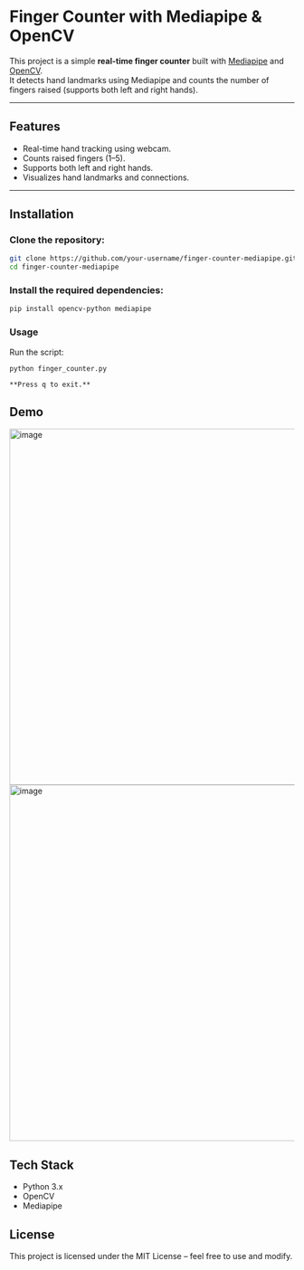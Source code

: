 # Finger Counter with Mediapipe & OpenCV

This project is a simple **real-time finger counter** built with [Mediapipe](https://developers.google.com/mediapipe) and [OpenCV](https://opencv.org/).  
It detects hand landmarks using Mediapipe and counts the number of fingers raised (supports both left and right hands).  

---

## Features
- Real-time hand tracking using webcam.  
- Counts raised fingers (1–5).  
- Supports both left and right hands.  
- Visualizes hand landmarks and connections.  

---

## Installation
### Clone the repository:
```bash
git clone https://github.com/your-username/finger-counter-mediapipe.git
cd finger-counter-mediapipe
```

### Install the required dependencies:

```bash
pip install opencv-python mediapipe
```

### Usage
Run the script:
```
python finger_counter.py
```
`**Press q to exit.**`

## Demo
<img width="801" height="630" alt="image" src="https://github.com/user-attachments/assets/384c88e9-6c68-46ed-8420-15dcd6923b99" />
<img width="801" height="630" alt="image" src="https://github.com/user-attachments/assets/db7b26de-25db-477d-8cf6-bed4a418744f" />


## Tech Stack
- Python 3.x
- OpenCV
- Mediapipe

## License
This project is licensed under the MIT License – feel free to use and modify.
